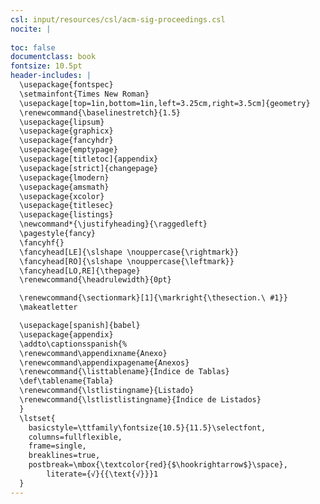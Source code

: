 ```yaml
---
csl: input/resources/csl/acm-sig-proceedings.csl
nocite: |
  
toc: false
documentclass: book
fontsize: 10.5pt
header-includes: |
  \usepackage{fontspec}
  \setmainfont{Times New Roman}
  \usepackage[top=1in,bottom=1in,left=3.25cm,right=3.5cm]{geometry}
  \renewcommand{\baselinestretch}{1.5}
  \usepackage{lipsum}
  \usepackage{graphicx}
  \usepackage{fancyhdr}
  \usepackage{emptypage}
  \usepackage[titletoc]{appendix}
  \usepackage[strict]{changepage}
  \usepackage{lmodern} 
  \usepackage{amsmath}
  \usepackage{xcolor}
  \usepackage{titlesec}
  \usepackage{listings}
  \newcommand*{\justifyheading}{\raggedleft}
  \pagestyle{fancy}
  \fancyhf{}
  \fancyhead[LE]{\slshape \nouppercase{\rightmark}}
  \fancyhead[RO]{\slshape \nouppercase{\leftmark}}
  \fancyhead[LO,RE]{\thepage}
  \renewcommand{\headrulewidth}{0pt}

  \renewcommand{\sectionmark}[1]{\markright{\thesection.\ #1}}
  \makeatletter

  \usepackage[spanish]{babel}
  \usepackage{appendix}
  \addto\captionsspanish{%
  \renewcommand\appendixname{Anexo}
  \renewcommand\appendixpagename{Anexos}
  \renewcommand{\listtablename}{Índice de Tablas}
  \def\tablename{Tabla}
  \renewcommand{\lstlistingname}{Listado}
  \renewcommand{\lstlistlistingname}{Índice de Listados}
  }
  \lstset{
    basicstyle=\ttfamily\fontsize{10.5}{11.5}\selectfont,
    columns=fullflexible,
    frame=single,
    breaklines=true,
    postbreak=\mbox{\textcolor{red}{$\hookrightarrow$}\space},
		literate={√}{{\text{√}}}1
  }
---
```


